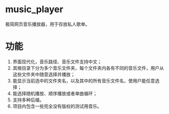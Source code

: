 # music_player

极简网页音乐播放器，用于存放私人歌单。

# 功能

1. 界面现代化，音乐路径、音乐文件支持中文；
2. 其根目录下分为多个音乐文件夹，每个文件夹内各有不同的音乐文件，用户从这些文件夹中随意选择并播放；
3. 能显示当前选中的文件夹名，以及其中的所有音乐文件名，使用户能任意选择；
4. 能选择随机播放、顺序播放或者单曲循环；
5. 支持多种后缀。
6. 项目内包含一些完全没有版权的测试用音乐。
